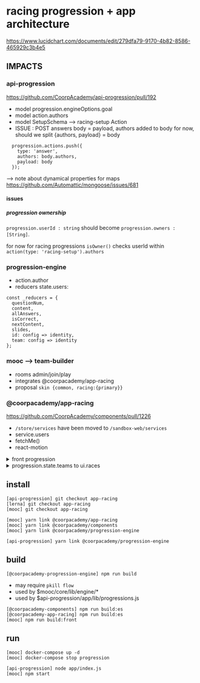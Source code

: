 # racing progression + app architecture

https://www.lucidchart.com/documents/edit/279dfa79-9170-4b82-8586-465929c3b4e5

## IMPACTS

### api-progression

https://github.com/CoorpAcademy/api-progression/pull/192

- model progression.engineOptions.goal
- model action.authors
- model SetupSchema --> racing-setup Action
- ISSUE : POST answers body = payload, authors added to body for now, should we split {authors, payload} = body

```
  progression.actions.push({
    type: 'answer',
    authors: body.authors,
    payload: body
  });
```

--> note about dynamical properties for maps https://github.com/Automattic/mongoose/issues/681

#### issues

##### progression ownership

`progression.userId : string` should become `progression.owners : [String]`.

for now for racing progressions `isOwner()` checks userId within `action(type: 'racing-setup').authors`

### progression-engine

- action.author
- reducers
  state.users:

```
const _reducers = {
  questionNum,
  content,
  allAnswers,
  isCorrect,
  nextContent,
  slides,
  id: config => identity,
  team: config => identity
};
```

### mooc --> team-builder

- rooms admin/join/play
- integrates @coorpacademy/app-racing
- proposal `skin {common, racing:{primary}}`

### @coorpacademy/app-racing

https://github.com/CoorpAcademy/components/pull/1226

- `/store/services` have been moved to `/sandbox-web/services`
- service.users
- fetchMe()
- react-motion

<details>
  <summary>front progression</summary>

```json
{
  "userId": "5aec6064e180bb54a19a4baa",
  "content": {
    "ref": "5.C",
    "type": "level",
    "version": "1"
  },
  "_id": "5aec6da4bb01de7b9f2f82fc",
  "meta": {
    "updatedAt": "2018-05-04T14:26:44.975Z",
    "createdAt": "2018-05-04T14:26:44.961Z"
  },
  "engineOptions": {
    "goal": 15
  },
  "engine": {
    "ref": "racing",
    "version": "1"
  },
  "state": {
    "teams": {
      "0": {
        "players": ["000000000000000000000509"],
        "tower": ["placed", "placed"]
      },
      "1": {
        "players": ["000000000000000000000346"],
        "tower": ["removed", "placed", "placed", "placed"]
      }
    },
    "users": {
      "000000000000000000000346": {
        "questionNum": 1,
        "allAnswers": [],
        "isCorrect": true,
        "nextContent": {
          "ref": "5.C1.4",
          "type": "slide"
        },
        "slides": [],
        "id": "000000000000000000000346"
      },
      "000000000000000000000509": {
        "questionNum": 1,
        "allAnswers": [],
        "isCorrect": true,
        "nextContent": {
          "ref": "5.C1.7",
          "type": "slide"
        },
        "slides": [],
        "id": "000000000000000000000509"
      }
    }
  }
}
```

</details>

<details>
  <summary>progression.state.teams to ui.races</summary>

```json
"ui": {
  "races": {
    "entities": {
      "5aec6da4bb01de7b9f2f82fc": {
        "display": [
          [
            "placed",
            "placed"
          ],
          [
            "removed",
            "placed",
            "placed",
            "placed"
          ]
        ]
      }
    }
  }
}
```

</details>

## install

```
[api-progression] git checkout app-racing
[lerna] git checkout app-racing
[mooc] git checkout app-racing

[mooc] yarn link @coorpacademy/app-racing
[mooc] yarn link @coorpacademy/components
[mooc] yarn link @coorpacademy/progression-engine

[api-progression] yarn link @coorpacademy/progression-engine
```

## build

```
[@coorpacademy-progression-engine] npm run build
```

- may require `pkill flow`
- used by $mooc/core/lib/engine/\*
- used by $api-progression/app/lib/progressions.js

```
[@coorpacademy-components] npm run build:es
[@coorpacademy-app-racing] npm run build:es
[mooc] npm run build:front
```

## run

```
[mooc] docker-compose up -d
[mooc] docker-compose stop progression

[api-progression] node app/index.js
[mooc] npm start
```
